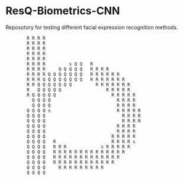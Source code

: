 # ResQ-Biometrics-CNN

Reposotory for testing different facial expression recognition methods. 
                                                               
            R R R R                                            
            R R R R                                            
            R R R R                                            
            R R R R                                            
            R R R R                                            
            R R R R         s Q Q   R                          
            R R R R     Q Q Q Q Q   R R R R                    
            R R R R Q Q Q Q Q Q Q   R R R R R R                
            R R R Q Q Q Q Q Q Q Q   R R R R R R R              
            R R Q Q Q Q Q Q Q         R R R R R R R            
            R   Q Q Q Q Q                 R R R R R            
            R Q Q Q Q Q                     R R R R R          
              Q Q Q Q                         R R R R          
              Q Q Q Q                         R R R R          
            Q Q Q Q s                         R R R R R        
            Q Q Q Q                             R R R R        
            Q Q Q Q                             R R R R        
            Q Q Q Q                           R R R R          
            Q Q Q Q                           R R R R          
            Q Q Q Q                         R R R R R          
            Q Q Q Q   R                     R R R R s          
            Q Q Q Q   R R R             s R R R R R            
            Q Q Q Q   R R R R R R R R R R R R R R              
            Q Q Q Q   R R R R R R R R R R R R R                
            Q Q Q Q   R R R R R R R R R R R R                  
            Q Q Q Q     R R R R R R R R R                      
            Q Q Q Q                                            
                                                               
                                                               
                                                               
                                                               
